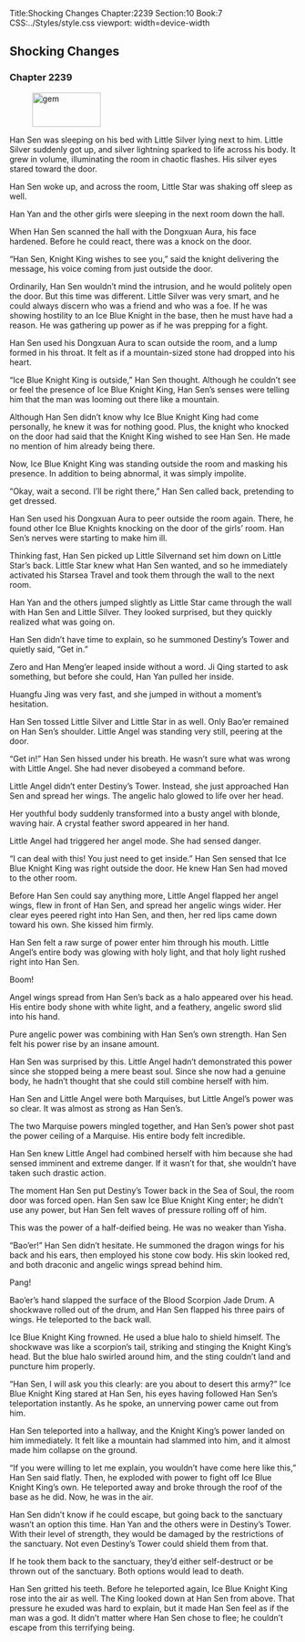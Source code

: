 Title:Shocking Changes 
Chapter:2239 
Section:10 
Book:7 
CSS:../Styles/style.css 
viewport: width=device-width
  
## Shocking Changes
### Chapter 2239 
<figure>
	<img src="../Images/gem.gif" alt="gem" id="gem" width="120" height="60" />
</figure>
  

  
  Han Sen was sleeping on his bed with Little Silver lying next to him. Little Silver suddenly got up, and silver lightning sparked to life across his body. It grew in volume, illuminating the room in chaotic flashes. His silver eyes stared toward the door.

Han Sen woke up, and across the room, Little Star was shaking off sleep as well.

Han Yan and the other girls were sleeping in the next room down the hall.

When Han Sen scanned the hall with the Dongxuan Aura, his face hardened. Before he could react, there was a knock on the door.

“Han Sen, Knight King wishes to see you,” said the knight delivering the message, his voice coming from just outside the door.

Ordinarily, Han Sen wouldn’t mind the intrusion, and he would politely open the door. But this time was different. Little Silver was very smart, and he could always discern who was a friend and who was a foe. If he was showing hostility to an Ice Blue Knight in the base, then he must have had a reason. He was gathering up power as if he was prepping for a fight.

Han Sen used his Dongxuan Aura to scan outside the room, and a lump formed in his throat. It felt as if a mountain-sized stone had dropped into his heart.

“Ice Blue Knight King is outside,” Han Sen thought. Although he couldn’t see or feel the presence of Ice Blue Knight King, Han Sen’s senses were telling him that the man was looming out there like a mountain.

Although Han Sen didn’t know why Ice Blue Knight King had come personally, he knew it was for nothing good. Plus, the knight who knocked on the door had said that the Knight King wished to see Han Sen. He made no mention of him already being there.

Now, Ice Blue Knight King was standing outside the room and masking his presence. In addition to being abnormal, it was simply impolite.

“Okay, wait a second. I’ll be right there,” Han Sen called back, pretending to get dressed.

Han Sen used his Dongxuan Aura to peer outside the room again. There, he found other Ice Blue Knights knocking on the door of the girls’ room. Han Sen’s nerves were starting to make him ill.

Thinking fast, Han Sen picked up Little Silvernand set him down on Little Star’s back. Little Star knew what Han Sen wanted, and so he immediately activated his Starsea Travel and took them through the wall to the next room.

Han Yan and the others jumped slightly as Little Star came through the wall with Han Sen and Little Silver. They looked surprised, but they quickly realized what was going on.

Han Sen didn’t have time to explain, so he summoned Destiny’s Tower and quietly said, “Get in.”

Zero and Han Meng’er leaped inside without a word. Ji Qing started to ask something, but before she could, Han Yan pulled her inside.

Huangfu Jing was very fast, and she jumped in without a moment’s hesitation.

Han Sen tossed Little Silver and Little Star in as well. Only Bao’er remained on Han Sen’s shoulder. Little Angel was standing very still, peering at the door.

“Get in!” Han Sen hissed under his breath. He wasn’t sure what was wrong with Little Angel. She had never disobeyed a command before.

Little Angel didn’t enter Destiny’s Tower. Instead, she just approached Han Sen and spread her wings. The angelic halo glowed to life over her head.

Her youthful body suddenly transformed into a busty angel with blonde, waving hair. A crystal feather sword appeared in her hand.

Little Angel had triggered her angel mode. She had sensed danger.

“I can deal with this! You just need to get inside.” Han Sen sensed that Ice Blue Knight King was right outside the door. He knew Han Sen had moved to the other room.

Before Han Sen could say anything more, Little Angel flapped her angel wings, flew in front of Han Sen, and spread her angelic wings wider. Her clear eyes peered right into Han Sen, and then, her red lips came down toward his own. She kissed him firmly.

Han Sen felt a raw surge of power enter him through his mouth. Little Angel’s entire body was glowing with holy light, and that holy light rushed right into Han Sen.

Boom!

Angel wings spread from Han Sen’s back as a halo appeared over his head. His entire body shone with white light, and a feathery, angelic sword slid into his hand.

Pure angelic power was combining with Han Sen’s own strength. Han Sen felt his power rise by an insane amount.

Han Sen was surprised by this. Little Angel hadn’t demonstrated this power since she stopped being a mere beast soul. Since she now had a genuine body, he hadn’t thought that she could still combine herself with him.

Han Sen and Little Angel were both Marquises, but Little Angel’s power was so clear. It was almost as strong as Han Sen’s.

The two Marquise powers mingled together, and Han Sen’s power shot past the power ceiling of a Marquise. His entire body felt incredible.

Han Sen knew Little Angel had combined herself with him because she had sensed imminent and extreme danger. If it wasn’t for that, she wouldn’t have taken such drastic action.

The moment Han Sen put Destiny’s Tower back in the Sea of Soul, the room door was forced open. Han Sen saw Ice Blue Knight King enter; he didn’t use any power, but Han Sen felt waves of pressure rolling off of him.

This was the power of a half-deified being. He was no weaker than Yisha.

“Bao’er!” Han Sen didn’t hesitate. He summoned the dragon wings for his back and his ears, then employed his stone cow body. His skin looked red, and both draconic and angelic wings spread behind him.

Pang!

Bao’er’s hand slapped the surface of the Blood Scorpion Jade Drum. A shockwave rolled out of the drum, and Han Sen flapped his three pairs of wings. He teleported to the back wall.

Ice Blue Knight King frowned. He used a blue halo to shield himself. The shockwave was like a scorpion’s tail, striking and stinging the Knight King’s head. But the blue halo swirled around him, and the sting couldn’t land and puncture him properly.

“Han Sen, I will ask you this clearly: are you about to desert this army?” Ice Blue Knight King stared at Han Sen, his eyes having followed Han Sen’s teleportation instantly. As he spoke, an unnerving power came out from him.

Han Sen teleported into a hallway, and the Knight King’s power landed on him immediately. It felt like a mountain had slammed into him, and it almost made him collapse on the ground.

“If you were willing to let me explain, you wouldn’t have come here like this,” Han Sen said flatly. Then, he exploded with power to fight off Ice Blue Knight King’s own. He teleported away and broke through the roof of the base as he did. Now, he was in the air.

Han Sen didn’t know if he could escape, but going back to the sanctuary wasn’t an option this time. Han Yan and the others were in Destiny’s Tower. With their level of strength, they would be damaged by the restrictions of the sanctuary. Not even Destiny’s Tower could shield them from that.

If he took them back to the sanctuary, they’d either self-destruct or be thrown out of the sanctuary. Both options would lead to death.

Han Sen gritted his teeth. Before he teleported again, Ice Blue Knight King rose into the air as well. The King looked down at Han Sen from above. That pressure he exuded was hard to explain, but it made Han Sen feel as if the man was a god. It didn’t matter where Han Sen chose to flee; he couldn’t escape from this terrifying being.
